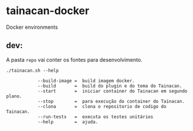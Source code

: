 # tainacan-docker
Docker environments

## dev:
A pasta `repo` vai conter os fontes para desenvolvimento.
```
./tainacan.sh --help

            --build-image =  build imagem docker.
            --build       =  build do plugin e do tema do Tainacan.
            --start       =  iniciar container do Tainacan em segundo plano.
            --stop        =  para execução do container do Tainacan.
            --clona       =  clona o repositorio de codigo do Tainacan.
            --run-tests   =  executa os testes unitários
            --help        =  ajuda.
```

